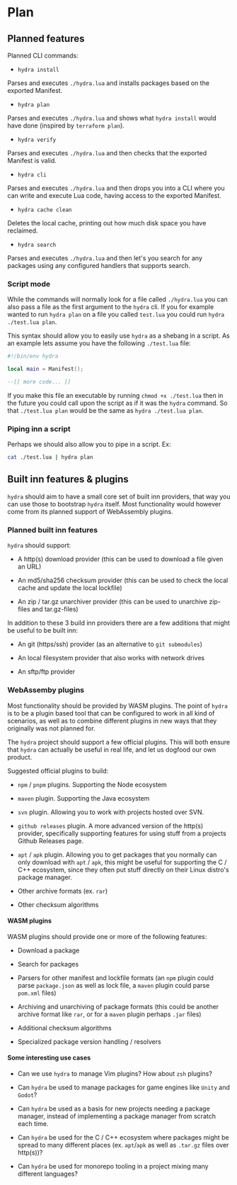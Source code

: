 # Plan

## Planned features

Planned CLI commands:

- `hydra install`

Parses and executes `./hydra.lua` and installs packages based on the exported Manifest.

- `hydra plan`

Parses and executes `./hydra.lua` and shows what `hydra install` would have done (inspired by `terraform plan`).

- `hydra verify`

Parses and executes `./hydra.lua` and then checks that the exported Manifest is valid.

- `hydra cli`

Parses and executes `./hydra.lua` and then drops you into a CLI where you can write and execute Lua code, having access to the exported Manifest.

- `hydra cache clean`

Deletes the local cache, printing out how much disk space you have reclaimed.

- `hydra search`

Parses and executes `./hydra.lua` and then let's you search for any packages using any configured handlers that supports search.

### Script mode

While the commands will normally look for a file called `./hydra.lua` you can also pass a file as the first argument to the `hydra` cli. If you for example wanted to run `hydra plan` on a file you called `test.lua` you could run `hydra ./test.lua plan`.

This syntax should allow you to easily use `hydra` as a shebang in a script. As an example lets assume you have the following `./test.lua` file:

```lua
#!/bin/env hydra

local main = Manifest();

--[[ more code... ]]
```

If you make this file an executable by running `chmod +x ./test.lua` then in the future you could call upon the script as if it was the `hydra` command. So that `./test.lua plan` would be the same as `hydra ./test.lua plan`.

### Piping inn a script

Perhaps we should also allow you to pipe in a script. Ex:

```bash
cat ./test.lua | hydra plan
```
## Built inn features & plugins

`hydra` should aim to have a small core set of built inn providers, that way you can use those to bootstrap `hydra` itself. Most functionality would however come from its planned support of WebAssembly plugins.

### Planned built inn features

`hydra` should support:

- A http(s) download provider (this can be used to download a file given an URL)

- An md5/sha256 checksum provider (this can be used to check the local cache and update the local lockfile)

- An zip / tar.gz unarchiver provider (this can be used to unarchive zip-files and tar.gz-files)

In addition to these 3 build inn providers there are a few additions that might be useful to be built inn:

- An git (https/ssh) provider (as an alternative to `git submodules`)

- An local filesystem provider that also works with network drives

- An sftp/ftp provider

### WebAssemby plugins

Most functionality should be provided by WASM plugins. The point of `hydra` is to be a plugin based tool that can be configured to work in all kind of scenarios, as well as to combine different plugins in new ways that they originally was not planned for.

The `hydra` project should support a few official plugins. This will both ensure that `hydra` can actually be useful in real life, and let us dogfood our own product.

Suggested official plugins to build:

- `npm` / `pnpm` plugins. Supporting the Node ecosystem

- `maven` plugin. Supporting the Java ecosystem

- `svn` plugin. Allowing you to work with projects hosted over SVN.

- `github releases` plugin. A more advanced version of the http(s) provider, specifically supporting features for using stuff from a projects Github Releases page.

- `apt` / `apk` plugin. Allowing you to get packages that you normally can only download with `apt` / `apk`, this might be useful for supporting the C / C++ ecosystem, since they often put stuff directly on their Linux distro's package manager.

- Other archive formats (ex. `rar`)

- Other checksum algorithms

#### WASM plugins

WASM plugins should provide one or more of the following features:

- Download a package

- Search for packages

- Parsers for other manifest and lockfile formats (an `npm` plugin could parse `package.json` as well as lock file, a `maven` plugin could parse `pom.xml` files)

- Archiving and unarchiving of package formats (this could be another archive format like `rar`, or for a `maven` plugin perhaps `.jar` files)

- Additional checksum algorithms

- Specialized package version handling / resolvers

#### Some interesting use cases

- Can we use `hydra` to manage Vim plugins? How about `zsh` plugins?

- Can `hydra` be used to manage packages for game engines like `Unity` and `Godot`?

- Can `hydra` be used as a basis for new projects needing a package manager, instead of implementing a package manager from scratch each time.

- Can `hydra` be used for the C / C++ ecosystem where packages might be spread to many different places (ex. `apt`/`apk` as well as `.tar.gz` files over http(s))?

- Can `hydra` be used for monorepo tooling in a project mixing many different languages?

